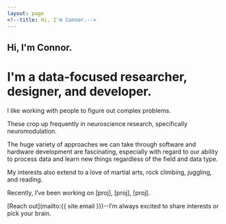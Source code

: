```yaml
---
layout: page
<!--title: Hi, I'm Connor.-->
---
```


## Hi, I'm Connor.
# I'm a data-focused researcher, designer, and developer.

I like working with people to figure out complex problems.

These crop up frequently in neuroscience research, specifically neuromodulation.

The huge variety of approaches we can take through software and hardware development are fascinating, especially with regard to our ability to process data and learn new things regardless of the field and data type.

My interests also extend to a love of martial arts, rock climbing, juggling, and reading.

Recently, I’ve been working on [proj], [proj], [proj].

[Reach out](mailto:{{ site.email }})--I’m always excited to share interests or pick your brain.
